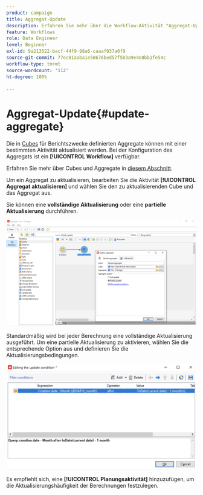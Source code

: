 ```yaml
---
product: campaign
title: Aggregat-Update
description: Erfahren Sie mehr über die Workflow-Aktivität "Aggregat-Update".
feature: Workflows
role: Data Engineer
level: Beginner
exl-id: 9a213522-bacf-44f9-98a6-caaaf037a0f9
source-git-commit: 77ec01aaba1e50676bed57f503a9e4e8bb1fe54c
workflow-type: tm+mt
source-wordcount: '112'
ht-degree: 100%

---
```


# Aggregat-Update{#update-aggregate}

Die in [Cubes](../../v8/reporting/gs-cubes.md) für Berichtszwecke definierten Aggregate können mit einer bestimmten Aktivität aktualisiert werden. Bei der Konfiguration des Aggregats ist ein **[!UICONTROL Workflow]** verfügbar.

Erfahren Sie mehr über Cubes und Aggregate in [diesem Abschnitt](../../v8/reporting/customize-cubes.md#calculate-and-use-aggregates).

Um ein Aggregat zu aktualisieren, bearbeiten Sie die Aktivität **[!UICONTROL Aggregat aktualisieren]** und wählen Sie den zu aktualisierenden Cube und das Aggregat aus.

Sie können eine **vollständige Aktualisierung** oder eine **partielle Aktualisierung** durchführen.

![](assets/update-aggregate-details.png)

Standardmäßig wird bei jeder Berechnung eine vollständige Aktualisierung ausgeführt. Um eine partielle Aktualisierung zu aktivieren, wählen Sie die entsprechende Option aus und definieren Sie die Aktualisierungsbedingungen.

![](assets/update-aggregate-partial.png)

Es empfiehlt sich, eine **[!UICONTROL Planungsaktivität]** hinzuzufügen, um die Aktualisierungshäufigkeit der Berechnungen festzulegen.
